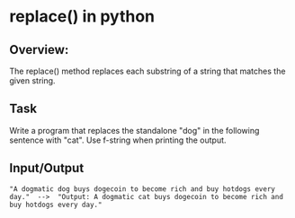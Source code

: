 # replace() in python

## Overview:

The replace() method replaces each substring of a string that matches the given string. 

## Task

Write a program that replaces the standalone "dog" in the following sentence with "cat".
Use f-string when printing the output.

## Input/Output

```
"A dogmatic dog buys dogecoin to become rich and buy hotdogs every day."  -->  "Output: A dogmatic cat buys dogecoin to become rich and buy hotdogs every day."
```
